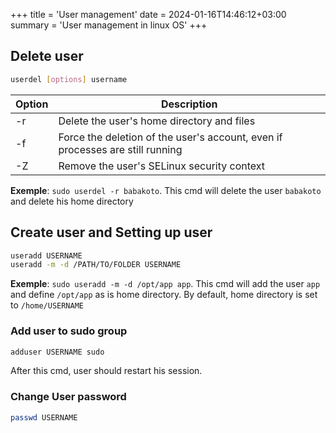 +++
title = 'User management'
date = 2024-01-16T14:46:12+03:00
summary = 'User management in linux OS'
+++

## Delete user

```sh
userdel [options] username
```

Option  | Description
--------|------------
-r      | Delete the user's home directory and files
-f      | Force the deletion of the user's account, even if processes are still running
-Z	    | Remove the user's SELinux security context

**Exemple**: `sudo userdel -r babakoto`. This cmd will delete the user `babakoto` and delete his home directory

## Create user and Setting up user

```sh
useradd USERNAME
useradd -m -d /PATH/TO/FOLDER USERNAME
```

**Exemple**: `sudo useradd -m -d /opt/app app`. This cmd will add the user `app` and define `/opt/app` as is home directory. By default, home directory is set to `/home/USERNAME`

### Add user to sudo group

```sh
adduser USERNAME sudo
```

After this cmd, user should restart his session.

### Change User password

```sh
passwd USERNAME
```